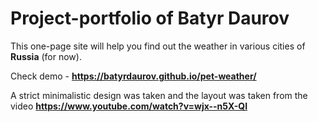 # Project-portfolio of Batyr Daurov
This one-page site will help you find out the weather in various cities of **Russia** (for now).

Check demo - **https://batyrdaurov.github.io/pet-weather/**

A strict minimalistic design was taken and the layout was taken from the video **https://www.youtube.com/watch?v=wjx--n5X-QI**

